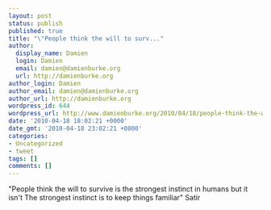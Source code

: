 ```yaml
---
layout: post
status: publish
published: true
title: "\"People think the will to surv..."
author:
  display_name: Damien
  login: Damien
  email: damien@damienburke.org
  url: http://damienburke.org
author_login: Damien
author_email: damien@damienburke.org
author_url: http://damienburke.org
wordpress_id: 644
wordpress_url: http://www.damienburke.org/2010/04/18/people-think-the-will-to-surv/
date: '2010-04-18 18:02:21 +0000'
date_gmt: '2010-04-18 23:02:21 +0000'
categories:
- Uncategorized
- tweet
tags: []
comments: []
---
```

<p>"People think the will to survive is the strongest instinct in humans but it isn't The strongest instinct is to keep things familiar" Satir</p>

